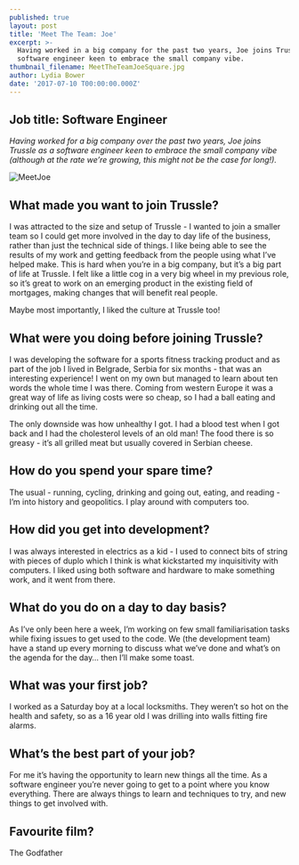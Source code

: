 ```yaml
---
published: true
layout: post
title: 'Meet The Team: Joe'
excerpt: >-
  Having worked in a big company for the past two years, Joe joins Trussle as a
  software engineer keen to embrace the small company vibe.  
thumbnail_filename: MeetTheTeamJoeSquare.jpg
author: Lydia Bower
date: '2017-07-10 T00:00:00.000Z'
---
```

## Job title: Software Engineer

_Having worked for a big company over the past two years, Joe joins Trussle as a software engineer keen to embrace the small company vibe (although at the rate we’re growing, this might not be the case for long!)._

![MeetJoe]({{site.baseurl}}/images/post_images/MeetTheTeamJoe.jpg)

## What made you want to join Trussle?
I was attracted to the size and setup of Trussle - I wanted to join a smaller team so I could get more involved in the day to day life of the business, rather than just the technical side of things. I like being able to see the results of my work and getting feedback from the people using what I’ve helped make. This is hard when you’re in a big company, but it’s a big part of life at Trussle. I felt like a little cog in a very big wheel in my previous role, so it’s great to work on an emerging product in the existing field of mortgages, making changes that will benefit real people. 

Maybe most importantly, I liked the culture at Trussle too!

## What were you doing before joining Trussle?
I was developing the software for a sports fitness tracking product and as part of the job I lived in Belgrade, Serbia for six months - that was an interesting experience! I went on my own but managed to learn about ten words the whole time I was there. Coming from western Europe it was a great way of life as living costs were so cheap, so I had a ball eating and drinking out all the time.  

The only downside was how unhealthy I got. I had a blood test when I got back and I had the cholesterol levels of an old man! The food there is so greasy - it’s all grilled meat but usually covered in Serbian cheese. 

## How do you spend your spare time?
The usual - running, cycling, drinking and going out, eating, and reading - I’m into history and geopolitics. I play around with computers too.

## How did you get into development?
I was always interested in electrics as a kid - I used to connect bits of string with pieces of duplo which I think is what kickstarted my inquisitivity with computers. I liked using both software and hardware to make something work, and it went from there. 

## What do you do on a day to day basis?
As I’ve only been here a week, I’m working on few small familiarisation tasks while fixing issues to get used to the code. We (the development team) have a stand up every morning to discuss what we’ve done and what’s on the agenda for the day… then I’ll make some toast. 

## What was your first job?
I worked as a Saturday boy at a local locksmiths. They weren’t so hot on the health and safety, so as a 16 year old I was drilling into walls fitting fire alarms.

## What’s the best part of your job?
For me it’s having the opportunity to learn new things all the time. As a software engineer you’re never going to get to a point where you know everything. There are always things to learn and techniques to try, and new things to get involved with. 

## Favourite film?
The Godfather


